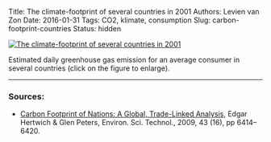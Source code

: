 Title: The climate-footprint of several countries in 2001
Authors: Levien van Zon
Date: 2016-01-31
Tags: CO2, klimate, consumption
Slug: carbon-footprint-countries
Status: hidden

[![The climate-footprint of several countries in 2001]({filename}/images/carbon-footprint-consumption-countries.png)]({filename}/images/carbon-footprint-consumption-countries.png)

Estimated daily greenhouse gas emission for an average consumer in several countries (click on the figure to enlarge).
 
-----

### Sources:

   - [Carbon Footprint of Nations: A Global, Trade-Linked Analysis](http://dx.doi.org/10.1021/es803496a), Edgar Hertwich & Glen Peters, Environ. Sci. Technol., 2009, 43 (16), pp 6414–6420. 



